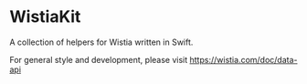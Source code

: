 # WistiaKit
A collection of helpers for Wistia written in Swift.

For general style and development, please visit https://wistia.com/doc/data-api
